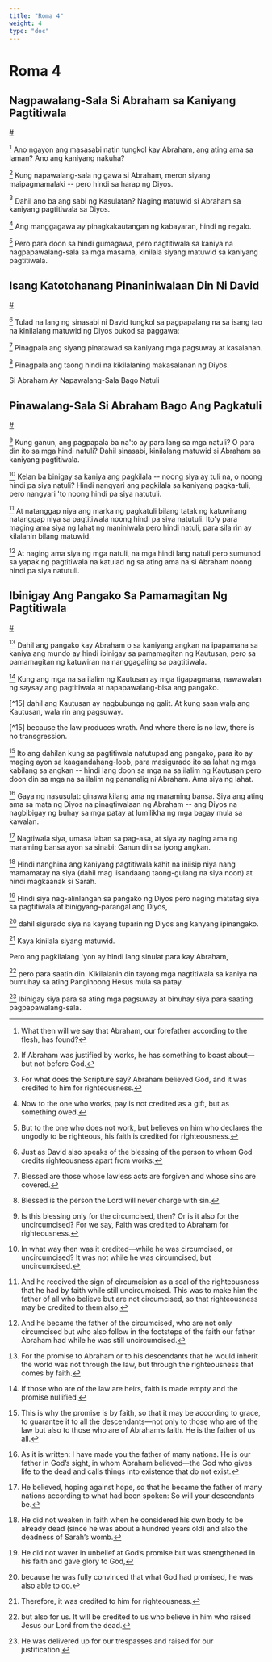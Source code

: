```yaml
---
title: "Roma 4"
weight: 4
type: "doc"
---
```


# Roma 4

## Nagpawalang-Sala Si Abraham sa Kaniyang Pagtitiwala
[#](# "Abraham Justified by Faith")

[^1] Ano ngayon ang masasabi natin tungkol kay Abraham, ang ating ama sa laman? Ano ang kaniyang nakuha?

[^1]: What then will we say that Abraham, our forefather according to the flesh, has found?

[^2] Kung napawalang-sala ng gawa si Abraham, meron siyang maipagmamalaki -- pero hindi sa harap ng Diyos.

[^2]: If Abraham was justified by works, he has something to boast about—but not before God.

[^3] Dahil ano ba ang sabi ng Kasulatan? Naging matuwid si Abraham sa kaniyang pagtitiwala sa Diyos.

[^3]: For what does the Scripture say? Abraham believed God, and it was credited to him for righteousness.

[^4] Ang manggagawa ay pinagkakautangan ng kabayaran, hindi ng regalo.

[^4]: Now to the one who works, pay is not credited as a gift, but as something owed.

[^5] Pero para doon sa hindi gumagawa, pero nagtitiwala sa kaniya na nagpapawalang-sala sa mga masama, kinilala siyang matuwid sa kaniyang pagtitiwala.

[^5]: But to the one who does not work, but believes on him who declares the ungodly to be righteous, his faith is credited for righteousness.

## Isang Katotohanang Pinaniniwalaan Din Ni David
[#](# "David Celebrating the Same Truth")

[^6] Tulad na lang ng sinasabi ni David tungkol sa pagpapalang na sa isang tao na kinilalang matuwid ng Diyos bukod sa paggawa:

[^6]: Just as David also speaks of the blessing of the person to whom God credits righteousness apart from works:

[^7] Pinagpala ang siyang pinatawad sa kaniyang mga pagsuway at kasalanan.

[^7]: Blessed are those whose lawless acts are forgiven
and whose sins are covered.

[^8] Pinagpala ang taong
  hindi na kikilalaning makasalanan ng Diyos.

[^8]: Blessed is the person
the Lord will never charge with sin.

Si Abraham Ay Napawalang-Sala Bago Natuli

## Pinawalang-Sala Si Abraham Bago Ang Pagkatuli
[#](# "Abraham Justified before Circumcision")

[^9] Kung ganun, ang pagpapala ba na'to ay para lang sa mga natuli? O para din ito sa mga hindi natuli? Dahil sinasabi, kinilalang matuwid si Abraham sa kaniyang pagtitiwala.

[^9]: Is this blessing only for the circumcised, then? Or is it also for the uncircumcised? For we say, Faith was credited to Abraham for righteousness.

[^10] Kelan ba binigay sa kaniya ang pagkilala -- noong siya ay tuli na, o noong hindi pa siya natuli? Hindi nangyari ang pagkilala sa kaniyang pagka-tuli, pero nangyari 'to noong hindi pa siya natutuli.

[^10]: In what way then was it credited—while he was circumcised, or uncircumcised? It was not while he was circumcised, but uncircumcised.

[^11] At natanggap niya ang marka ng pagkatuli bilang tatak ng katuwirang natanggap niya sa pagtitiwala noong hindi pa siya natutuli. Ito'y para maging ama siya ng lahat ng maniniwala pero hindi natuli, para sila rin ay kilalanin bilang matuwid.

[^11]: And he received the sign of circumcision as a seal of the righteousness that he had by faith while still uncircumcised. This was to make him the father of all who believe but are not circumcised, so that righteousness may be credited to them also.

[^12] At naging ama siya ng mga natuli, na mga hindi lang natuli pero sumunod sa yapak ng pagtitiwala na katulad ng sa ating ama na si Abraham noong hindi pa siya natutuli.

[^12]: And he became the father of the circumcised, who are not only circumcised but who also follow in the footsteps of the faith our father Abraham had while he was still uncircumcised.

## Ibinigay Ang Pangako Sa Pamamagitan Ng Pagtitiwala
[#](# "The Promise Granted through Faith")

[^13] Dahil ang pangako kay Abraham o sa kaniyang angkan na ipapamana sa kaniya ang mundo ay hindi ibinigay sa pamamagitan ng Kautusan, pero sa pamamagitan ng katuwiran na nanggagaling sa pagtitiwala.

[^13]: For the promise to Abraham or to his descendants that he would inherit the world was not through the law, but through the righteousness that comes by faith.

[^14] Kung ang mga na sa ilalim ng Kautusan ay mga tigapagmana, nawawalan ng saysay ang pagtitiwala at napapawalang-bisa ang pangako.

[^14]: If those who are of the law are heirs, faith is made empty and the promise nullified,

[^15] dahil ang Kautusan ay nagbubunga ng galit. At kung saan wala ang Kautusan, wala rin ang pagsuway.

[^15] because the law produces wrath. And where there is no law, there is no transgression.

[^16] Ito ang dahilan kung sa pagtitiwala natutupad ang pangako, para ito ay maging ayon sa kaagandahang-loob, para masigurado ito sa lahat ng mga kabilang sa angkan -- hindi lang doon sa mga na sa ilalim ng Kautusan pero doon din sa mga na sa ilalim ng pananalig ni Abraham. Ama siya ng lahat.

[^16]: This is why the promise is by faith, so that it may be according to grace, to guarantee it to all the descendants—not only to those who are of the law but also to those who are of Abraham’s faith. He is the father of us all.

[^17] Gaya ng nasusulat: ginawa kilang ama ng maraming bansa. Siya ang ating ama sa mata ng Diyos na pinagtiwalaan ng Abraham -- ang Diyos na nagbibigay ng buhay sa mga patay at lumilikha ng mga bagay mula sa kawalan.

[^17]: As it is written: I have made you the father of many nations. He is our father in God’s sight, in whom Abraham believed—the God who gives life to the dead and calls things into existence that do not exist.

[^18] Nagtiwala siya, umasa laban sa pag-asa, at siya ay naging ama ng maraming bansa ayon sa sinabi: Ganun din sa iyong angkan.

[^18]: He believed, hoping against hope, so that he became the father of many nations according to what had been spoken: So will your descendants be.

[^19] Hindi nanghina ang kaniyang pagtitiwala kahit na iniisip niya nang mamamatay na siya (dahil mag iisandaang taong-gulang na siya noon) at hindi magkaanak si Sarah.

[^19]: He did not weaken in faith when he considered his own body to be already dead (since he was about a hundred years old) and also the deadness of Sarah’s womb.

[^20] Hindi siya nag-alinlangan sa pangako ng Diyos pero naging matatag siya sa pagtitiwala at binigyang-parangal ang Diyos,

[^20]: He did not waver in unbelief at God’s promise but was strengthened in his faith and gave glory to God,

[^21] dahil sigurado siya na kayang tuparin ng Diyos ang kanyang ipinangako.

[^21]: because he was fully convinced that what God had promised, he was also able to do.

[^22] Kaya kinilala siyang matuwid.

[^22]: Therefore, it was credited to him for righteousness.

Pero ang pagkilalang 'yon ay hindi lang sinulat para kay Abraham,

[^23]: Now it was credited to him was not written for Abraham alone,

[^24] pero para saatin din. Kikilalanin din tayong mga nagtitiwala sa kaniya na bumuhay sa ating Panginoong Hesus mula sa patay.

[^24]: but also for us. It will be credited to us who believe in him who raised Jesus our Lord from the dead.

[^25] Ibinigay siya para sa ating mga pagsuway at binuhay siya para saating pagpapawalang-sala.

[^25]: He was delivered up for our trespasses and raised for our justification.
